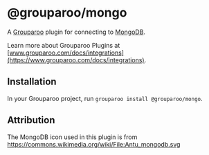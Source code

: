 # @grouparoo/mongo

A [Grouparoo](https://www.grouparoo.com) plugin for connecting to [MongoDB](https://www.mongodb.com/).

Learn more about Grouparoo Plugins at [www.grouparoo.com/docs/integrations](https://www.grouparoo.com/docs/integrations).

## Installation

In your Grouparoo project, run `grouparoo install @grouparoo/mongo`.

## Attribution

The MongoDB icon used in this plugin is from https://commons.wikimedia.org/wiki/File:Antu_mongodb.svg
